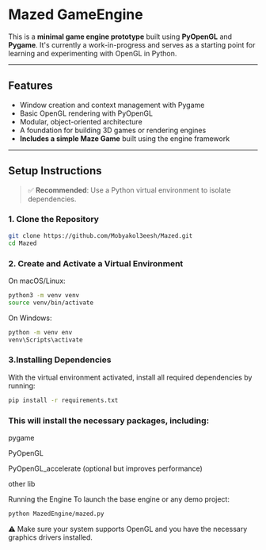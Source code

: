 # Mazed GameEngine

This is a **minimal game engine prototype** built using **PyOpenGL** and **Pygame**. It's currently a work-in-progress and serves as a starting point for learning and experimenting with OpenGL in Python.

---

## Features

- Window creation and context management with Pygame
- Basic OpenGL rendering with PyOpenGL
- Modular, object-oriented architecture
- A foundation for building 3D games or rendering engines
- **Includes a simple Maze Game** built using the engine framework

---

## Setup Instructions

> ✅ **Recommended**: Use a Python virtual environment to isolate dependencies.

### 1. Clone the Repository

```bash
git clone https://github.com/Mobyakol3eesh/Mazed.git
cd Mazed
```
### 2. Create and Activate a Virtual Environment
On macOS/Linux:
```bash
python3 -m venv venv
source venv/bin/activate
```
On Windows:
```bash
python -m venv env
venv\Scripts\activate
```
### 3.Installing Dependencies
With the virtual environment activated, install all required dependencies by running:

```bash
pip install -r requirements.txt
```
### This will install the necessary packages, including:

pygame

PyOpenGL

PyOpenGL_accelerate (optional but improves performance)

other lib

Running the Engine
To launch the base engine or any demo project:

```bash
python MazedEngine/mazed.py
```

⚠️ Make sure your system supports OpenGL and you have the necessary graphics drivers installed.
